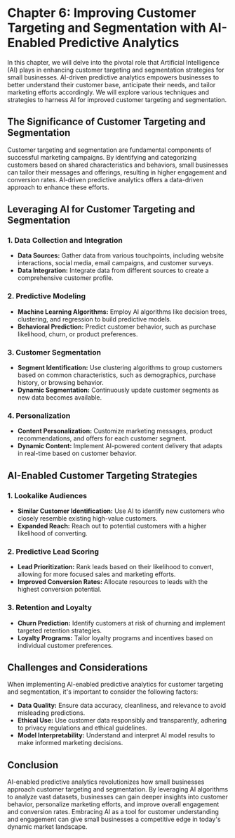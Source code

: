 Chapter 6: Improving Customer Targeting and Segmentation with AI-Enabled Predictive Analytics
=============================================================================================

In this chapter, we will delve into the pivotal role that Artificial Intelligence (AI) plays in enhancing customer targeting and segmentation strategies for small businesses. AI-driven predictive analytics empowers businesses to better understand their customer base, anticipate their needs, and tailor marketing efforts accordingly. We will explore various techniques and strategies to harness AI for improved customer targeting and segmentation.

The Significance of Customer Targeting and Segmentation
-------------------------------------------------------

Customer targeting and segmentation are fundamental components of successful marketing campaigns. By identifying and categorizing customers based on shared characteristics and behaviors, small businesses can tailor their messages and offerings, resulting in higher engagement and conversion rates. AI-driven predictive analytics offers a data-driven approach to enhance these efforts.

Leveraging AI for Customer Targeting and Segmentation
-----------------------------------------------------

### 1. Data Collection and Integration

* **Data Sources:** Gather data from various touchpoints, including website interactions, social media, email campaigns, and customer surveys.
* **Data Integration:** Integrate data from different sources to create a comprehensive customer profile.

### 2. Predictive Modeling

* **Machine Learning Algorithms:** Employ AI algorithms like decision trees, clustering, and regression to build predictive models.
* **Behavioral Prediction:** Predict customer behavior, such as purchase likelihood, churn, or product preferences.

### 3. Customer Segmentation

* **Segment Identification:** Use clustering algorithms to group customers based on common characteristics, such as demographics, purchase history, or browsing behavior.
* **Dynamic Segmentation:** Continuously update customer segments as new data becomes available.

### 4. Personalization

* **Content Personalization:** Customize marketing messages, product recommendations, and offers for each customer segment.
* **Dynamic Content:** Implement AI-powered content delivery that adapts in real-time based on customer behavior.

AI-Enabled Customer Targeting Strategies
----------------------------------------

### 1. Lookalike Audiences

* **Similar Customer Identification:** Use AI to identify new customers who closely resemble existing high-value customers.
* **Expanded Reach:** Reach out to potential customers with a higher likelihood of converting.

### 2. Predictive Lead Scoring

* **Lead Prioritization:** Rank leads based on their likelihood to convert, allowing for more focused sales and marketing efforts.
* **Improved Conversion Rates:** Allocate resources to leads with the highest conversion potential.

### 3. Retention and Loyalty

* **Churn Prediction:** Identify customers at risk of churning and implement targeted retention strategies.
* **Loyalty Programs:** Tailor loyalty programs and incentives based on individual customer preferences.

Challenges and Considerations
-----------------------------

When implementing AI-enabled predictive analytics for customer targeting and segmentation, it's important to consider the following factors:

* **Data Quality:** Ensure data accuracy, cleanliness, and relevance to avoid misleading predictions.
* **Ethical Use:** Use customer data responsibly and transparently, adhering to privacy regulations and ethical guidelines.
* **Model Interpretability:** Understand and interpret AI model results to make informed marketing decisions.

Conclusion
----------

AI-enabled predictive analytics revolutionizes how small businesses approach customer targeting and segmentation. By leveraging AI algorithms to analyze vast datasets, businesses can gain deeper insights into customer behavior, personalize marketing efforts, and improve overall engagement and conversion rates. Embracing AI as a tool for customer understanding and engagement can give small businesses a competitive edge in today's dynamic market landscape.
